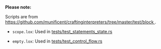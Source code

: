 <!--
Date Created: 20/07/2025.
-->

**Please note:**

Scripts are from 
[ https://github.com/munificent/craftinginterpreters/tree/master/test/block ](https://github.com/munificent/craftinginterpreters/tree/master/test/block).

- `scope.lox`: Used in [tests/test_statements_state.rs](https://github.com/behai-nguyen/rlox/blob/main/tests/test_statements_state.rs)

- `empty.lox`: Used in [tests/test_control_flow.rs](https://github.com/behai-nguyen/rlox/blob/main/tests/test_control_flow.rs)
